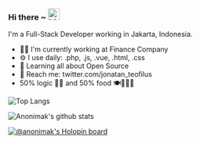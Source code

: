 ### Hi there ~ <img src="https://user-images.githubusercontent.com/1303154/88677602-1635ba80-d120-11ea-84d8-d263ba5fc3c0.gif" width="24px" alt="hi">

I'm a Full-Stack Developer working in Jakarta, Indonesia.

 - 🧑‍💼 I'm currently working at Finance Company
 - ⚙️ I use daily: .php, .js, .vue, .html, .css
 - 🧠 Learning all about Open Source
 - 📧 Reach me: twitter.com/jonatan_teofilus
 - 50% logic 🤖✨ and 50% food 🍽️🍚🍔🍕

![Top Langs](https://github-readme-stats.vercel.app/api/top-langs/?username=anonimak&layout=compact&hide=css,html)

![Anonimak's github stats](https://github-readme-stats.vercel.app/api?username=anonimak&count_private=true&show_icons=true&theme=onedark)

[![@anonimak's Holopin board](https://holopin.me/anonimak)](https://holopin.io/@anonimak)
